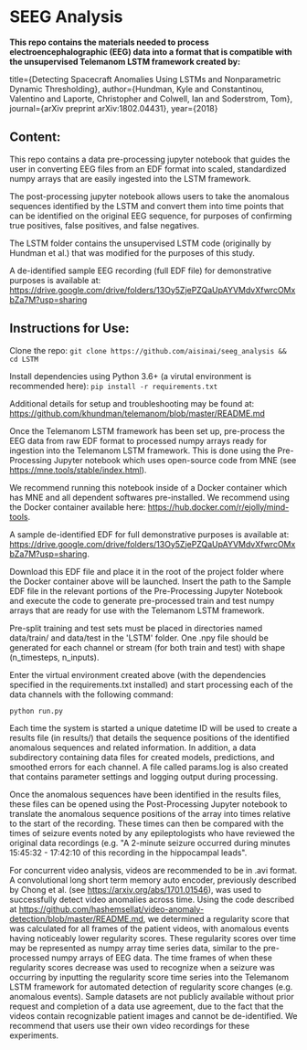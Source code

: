 # SEEG Analysis
 **This repo contains the materials needed to process electroencephalographic (EEG) data into a format that is compatible with the unsupervised Telemanom LSTM framework created by:**
 
 title={Detecting Spacecraft Anomalies Using LSTMs and Nonparametric Dynamic Thresholding},
  author={Hundman, Kyle and Constantinou, Valentino and Laporte, Christopher and Colwell, Ian and Soderstrom, Tom},
  journal={arXiv preprint arXiv:1802.04431},
  year={2018}
  
 ## **Content:**
 
  This repo contains a data pre-processing jupyter notebook that guides the user in converting EEG files from an EDF format into scaled, standardized numpy arrays that are easily ingested into the LSTM framework.
  
  The post-processing jupyter notebook allows users to take the anomalous sequences identified by the LSTM and convert them into time points that can be identified on the original EEG sequence, for purposes of confirming true positives, false positives, and false negatives.
  
  The LSTM folder contains the unsupervised LSTM code (originally by Hundman et al.) that was modified for the purposes of this study.
  
  A de-identified sample EEG recording (full EDF file) for demonstrative purposes is available at: https://drive.google.com/drive/folders/13Oy5ZjePZQaUpAYVMdvXfwrcOMxbZa7M?usp=sharing
  
  ## **Instructions for Use:**
  
  Clone the repo:
  `git clone https://github.com/aisinai/seeg_analysis && cd LSTM`

  Install dependencies using Python 3.6+ (a virutal environment is recommended here):
  `pip install -r requirements.txt`

Additional details for setup and troubleshooting may be found at: https://github.com/khundman/telemanom/blob/master/README.md

  Once the Telemanom LSTM framework has been set up, pre-process the EEG data from raw EDF format to processed numpy arrays ready for ingestion into the Telemanom LSTM framework. This is done using the Pre-Processing Jupyter notebook which uses open-source code from MNE (see https://mne.tools/stable/index.html).
  
  We recommend running this notebook inside of a Docker container which has MNE and all dependent softwares pre-installed. We recommend using the Docker container available here: https://hub.docker.com/r/ejolly/mind-tools.
  
  A sample de-identified EDF for full demonstrative purposes is available at: https://drive.google.com/drive/folders/13Oy5ZjePZQaUpAYVMdvXfwrcOMxbZa7M?usp=sharing.
  
 Download this EDF file and place it in the root of the project folder where the Docker container above will be launched. Insert the path to the Sample EDF file in the relevant portions of the Pre-Processing Jupyter Notebook and execute the code to generate pre-processed train and test numpy arrays that are ready for use with the Telemanom LSTM framework.
  
  Pre-split training and test sets must be placed in directories named data/train/ and data/test in the 'LSTM' folder. One .npy file should be generated for each channel or stream (for both train and test) with shape (n_timesteps, n_inputs).
  
  Enter the virtual environment created above (with the dependencies specified in the requirements.txt installed) and start processing each of the data channels with the following command:
   
   `python run.py`
   
 Each time the system is started a unique datetime ID will be used to create a results file (in results/) that details the sequence positions of the identified anomalous sequences and related information. In addition, a data subdirectory containing data files for created models, predictions, and smoothed errors for each channel. A file called params.log is also created that contains parameter settings and logging output during processing.
 
 Once the anomalous sequences have been identified in the results files, these files can be opened using the Post-Processing Jupyter notebook to translate the anomalous sequence positions of the array into times relative to the start of the recording. These times can then be compared with the times of seizure events noted by any epileptologists who have reviewed the original data recordings (e.g. "A 2-minute seizure occurred during minutes 15:45:32 - 17:42:10 of this recording in the hippocampal leads".
 
 For concurrent video analysis, videos are recommended to be in .avi format. A convolutional long short term memory auto encoder, previously described by Chong et al. (see https://arxiv.org/abs/1701.01546), was used to successfully detect video anomalies across time. Using the code described at https://github.com/hashemsellat/video-anomaly-detection/blob/master/README.md, we determined a regularity score that was calculated for all frames of the patient videos, with anomalous events having noticeably lower regularity scores. These regularity scores over time may be represented as numpy array time series data, similar to the pre-processed numpy arrays of EEG data. The time frames of when these regularity scores decrease was used to recognize when a seizure was occurring by inputting the regularity score time series into the Telemanom LSTM framework for automated detection of regularity score changes (e.g. anomalous events). Sample datasets are not publicly available without prior request and completion of a data use agreement, due to the fact that the videos contain recognizable patient images and cannot be de-identified. We recommend that users use their own video recordings for these experiments.
  
  
  
